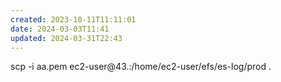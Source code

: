 ```yaml
---
created: 2023-10-11T11:11:01
date: 2024-03-03T11:41
updated: 2024-03-31T22:43
---
```

scp -i aa.pem ec2-user@43.:/home/ec2-user/efs/es-log/prod .    